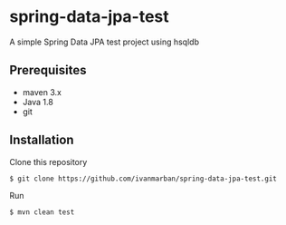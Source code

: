 # spring-data-jpa-test
A simple Spring Data JPA test project using hsqldb 

## Prerequisites
- maven 3.x
- Java 1.8
- git

## Installation
Clone this repository
```sh
$ git clone https://github.com/ivanmarban/spring-data-jpa-test.git
```
Run
```sh
$ mvn clean test
```